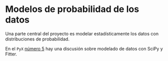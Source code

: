 # Modelos de probabilidad de los datos

Una parte central del proyecto es modelar estadísticamente los datos con distribuciones de probabilidad.

En el `PyX` [número 5](https://github.com/fabianabarca/python) hay una discusión sobre modelado de datos con SciPy y Fitter.


